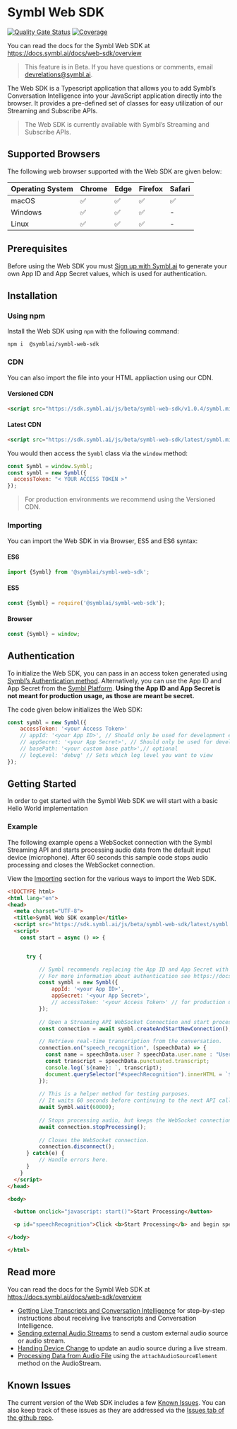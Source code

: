 # Symbl Web SDK

[![Quality Gate Status](https://sonarcloud.io/api/project_badges/measure?project=symblai_symbl-web-sdk&metric=alert_status)](https://sonarcloud.io/summary/new_code?id=symblai_symbl-web-sdk) [![Coverage](https://sonarcloud.io/api/project_badges/measure?project=symblai_symbl-web-sdk&metric=coverage)](https://sonarcloud.io/summary/new_code?id=symblai_symbl-web-sdk)

You can read the docs for the Symbl Web SDK at https://docs.symbl.ai/docs/web-sdk/overview

>This feature is in Beta. If you have questions or comments, email [devrelations@symbl.ai](mailto:devrelations@symbl.ai).


The Web SDK is a Typescript application that allows you to add Symbl’s Conversation Intelligence into your JavaScript application directly into the browser. It provides a pre-defined set of classes for easy utilization of our Streaming and Subscribe APIs.

>The Web SDK is currently available with Symbl’s Streaming and Subscribe APIs.

## Supported Browsers
The following web browser supported with the Web SDK are given below: 

Operating System | Chrome | Edge | Firefox | Safari |
---------- | ------- | ------- | ------ | ------ |
macOS | ✅ | ✅ | ✅ | ✅ | 
Windows | ✅ | ✅ | ✅ | - |
Linux| ✅ | ✅ | ✅ | - | 


## Prerequisites

Before using the Web SDK you must [Sign up with Symbl.ai](https://platform.symbl.ai) to generate your own App ID and App Secret values, which is used for authentication.

## Installation

### Using npm

Install the Web SDK using `npm` with the following command:

```shell
npm i  @symblai/symbl-web-sdk
```

### CDN

You can also import the file into your HTML appliaction using our CDN.

#### Versioned CDN

```html
<script src="https://sdk.symbl.ai/js/beta/symbl-web-sdk/v1.0.4/symbl.min.js"></script>
```

#### Latest CDN

```html
<script src="https://sdk.symbl.ai/js/beta/symbl-web-sdk/latest/symbl.min.js"></script>
```

You would then access the `Symbl` class via the `window` method:

```js
const Symbl = window.Symbl;
const symbl = new Symbl({
  accessToken: "< YOUR ACCESS TOKEN >"
});
```

>For production environments we recommend using the Versioned CDN.


### Importing

You can import the Web SDK in via Browser, ES5 and ES6 syntax:

#### ES6
```js
import {Symbl} from '@symblai/symbl-web-sdk';
```

#### ES5
```js
const {Symbl} = require('@symblai/symbl-web-sdk');
```

#### Browser

```js
const {Symbl} = window;
```


## Authentication

To initialize the Web SDK, you can pass in an access token generated using [Symbl’s Authentication method](https://docs.symbl.ai/docs/developer-tools/authentication/). Alternatively, you can use the App ID and App Secret from the [Symbl Platform](https://platform.symbl.ai). **Using the App ID and App Secret is not meant for production usage, as those are meant be secret.**


The code given below initializes the Web SDK:

```js
const symbl = new Symbl({
    accessToken: '<your Access Token>'
    // appId: '<your App ID>', // Should only be used for development environment
    // appSecret: '<your App Secret>', // Should only be used for development environment
    // basePath: '<your custom base path>',// optional
    // logLevel: 'debug' // Sets which log level you want to view
});
```

## Getting Started

In order to get started with the Symbl Web SDK we will start with a basic Hello World implementation

### Example

The following example opens a WebSocket connection with the Symbl Streaming API and starts processing audio data from the default input device (microphone). After 60 seconds this sample code stops audio processing and closes the WebSocket connection.

View the [Importing](#importing) section for the various ways to import the Web SDK.

```html
<!DOCTYPE html>
<html lang="en">
<head>
  <meta charset="UTF-8">
  <title>Symbl Web SDK example</title>
  <script src="https://sdk.symbl.ai/js/beta/symbl-web-sdk/latest/symbl.min.js"></script>
  <script>
    const start = async () => {


      try {

          // Symbl recommends replacing the App ID and App Secret with an Access Token for authentication in production applications.
          // For more information about authentication see https://docs.symbl.ai/docs/developer-tools/authentication/.
          const symbl = new Symbl({
              appId: '<your App ID>',
              appSecret: '<your App Secret>',
              // accessToken: '<your Access Token>' // for production use
          });
          
          // Open a Streaming API WebSocket Connection and start processing audio from your input device.
          const connection = await symbl.createAndStartNewConnection();

          // Retrieve real-time transcription from the conversation.
          connection.on("speech_recognition", (speechData) => {
            const name = speechData.user ? speechData.user.name : "User";
            const transcript = speechData.punctuated.transcript;
            console.log(`${name}: `, transcript);
            document.querySelector("#speechRecognition").innerHTML = `${name}: ${transcript}`;
          });
          
          // This is a helper method for testing purposes.
          // It waits 60 seconds before continuing to the next API call.
          await Symbl.wait(60000);
          
          // Stops processing audio, but keeps the WebSocket connection open.
          await connection.stopProcessing();
          
          // Closes the WebSocket connection.
          connection.disconnect();
      } catch(e) {
          // Handle errors here.
      }
    }
  </script>
</head>

<body>

  <button onclick="javascript: start()">Start Processing</button>

  <p id="speechRecognition">Click <b>Start Processing</b> and begin speaking to see transcription. If prompted, allow access to your microphone. <br> <br> If nothing happens, check your <a href="https://platform.symbl.ai/#/home">Symbl App ID and App Secret</a> in this HTML file on lines 16 and 17 respectively.</p>

</body>

</html>
```

## Read more

You can read the docs for the Symbl Web SDK at https://docs.symbl.ai/docs/web-sdk/overview


- [Getting Live Transcripts and Conversation Intelligence](https://docs.symbl.ai/docs/web-sdk/web-sdk-getting-live-transcripts/) for step-by-step instructions about receiving live transcripts and Conversation Intelligence.
- [Sending external Audio Streams](https://docs.symbl.ai/docs/web-sdk/web-sdk-sending-external-audio-streams/) to send a custom external audio source or audio stream.
- [Handing Device Change](https://docs.symbl.ai/docs/web-sdk/code-snippets/handling-device-change/) to update an audio source during a live stream.
- [Processing Data from Audio File](https://docs.symbl.ai/docs/web-sdk/code-snippets/processing-data-from-audio-file/) using the `attachAudioSourceElement` method on the AudioStream.


## Known Issues

The current version of the Web SDK includes a few [Known Issues](https://docs.symbl.ai/docs/changelog/#known-issues). You can also keep track of these issues as they are addressed via the [Issues tab of the github repo](https://github.com/symblai/symbl-web-sdk/issues).
